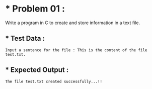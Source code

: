 # * Problem 01 :

Write a program in C to create and store information in a text file.

## * Test Data :

    Input a sentence for the file : This is the content of the file test.txt.

## * Expected Output :

    The file test.txt created successfully...!! 